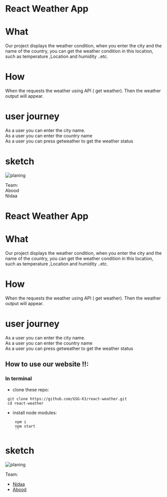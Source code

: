 # React Weather App

# What

Our project displays the weather condition, when you enter the city and the name of the country, you can get the weather condition in this location, such as temperature ,Location and humidity ..etc.

# How

When the requests the weather using API ( get weather).
Then the weather output will appear.

# user journey

As a user you can enter the city name.<br>
As a user you can enter the country name<br>
As a user you can press getweather to get the weather status<br>

# sketch

![planing](https://user-images.githubusercontent.com/56642598/78006553-d6afbb00-7345-11ea-9e0d-fa0f710098fd.png)

Team:<br>
Abood<br>
Nidaa<br>

# React Weather App

# What

Our project displays the weather condition, when you enter the city and the name of the country, you can get the weather condition in this location, such as temperature ,Location and humidity ..etc.

# How

When the requests the weather using API ( get weather).
Then the weather output will appear.

# user journey

As a user you can enter the city name.<br>
As a user you can enter the country name<br>
As a user you can press getweather to get the weather status<br>

## How to use our website !!:

### In terminal

- clone these repo:

```
 git clone https://github.com/GSG-K3/react-weather.git
 cd react-weather
```

- install node modules:
  ```
   npm i
   npm start
   ``
  ```

# sketch

![planing](https://user-images.githubusercontent.com/56642598/78006553-d6afbb00-7345-11ea-9e0d-fa0f710098fd.png)

Team:<br>

- [Nidaa](https://github.com/nidaa-awawdeh)
- [Abood](https://github.com/aboodswiti)
